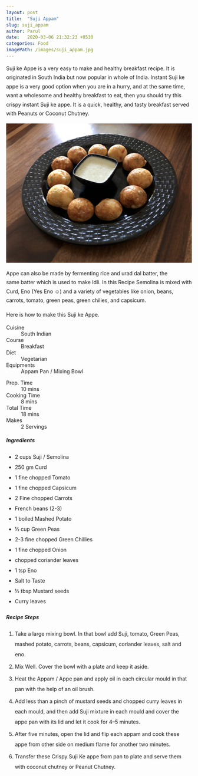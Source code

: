 ```yaml
---
layout: post
title:  "Suji Appam"
slug: suji_appam
author: Parul
date:   2020-03-06 21:32:23 +0530
categories: Food
imagePath: /images/suji_appam.jpg
---
```

<p class="text-justify" style="line-height: 175%;">
Suji ke Appe is a very easy to make and healthy breakfast recipe. It is originated in South India but now popular in whole of India. Instant Suji ke appe is a very good option when you are in a hurry, and at the same time, want a wholesome and healthy breakfast to eat, then you should try this crispy instant Suji ke appe. It is a quick, healthy, and tasty breakfast served with Peanuts or Coconut Chutney.
</p>

<div class="row">
    <div class="col-md-12"><img src="../images/suji_appam.jpg" alt="" class="rounded img-fluid mb-2"></div>
</div>

<p class="text-justify" style="line-height: 175%;">
Appe can also be made by fermenting rice and urad dal batter, the same batter which is used to make Idli. In this Recipe Semolina is mixed with Curd, Eno (Yes Eno ☺) and a variety of vegetables like onion, beans, carrots, tomato, green peas, green chilies, and capsicum.
</p>

<p class="text-justify" style="line-height: 175%;">
Here is how to make this Suji ke Appe.
</p>

<div class="row">
    <div class="col-md-6">
        <dl class="row">
            <dt class="col-sm-4">Cuisine</dt><dd class="col-sm-7">South Indian</dd>
            <dt class="col-sm-4">Course</dt><dd class="col-sm-7">Breakfast</dd>
            <dt class="col-sm-4">Diet</dt><dd class="col-sm-7">Vegetarian</dd>
            <dt class="col-sm-4">Equipments</dt><dd class="col-sm-7">Appam Pan / Mixing Bowl</dd>
        </dl>
    </div>
    <div class="col-md-6">
        <dl class="row">
            <dt class="col-sm-5">Prep. Time</dt><dd class="col-sm-7">10 mins</dd>
            <dt class="col-sm-5">Cooking Time</dt><dd class="col-sm-7">8 mins</dd>
            <dt class="col-sm-5">Total Time</dt><dd class="col-sm-7">18 mins</dd>
            <dt class="col-sm-5">Makes</dt><dd class="col-sm-7">2 Servings</dd>
        </dl>
    </div>
</div>

<div class="recipe-section-divider"></div>
<div class="row" id="ingredients">
    <div class="col-md-12"><h5 class="font-weight-bold">Ingredients</h5></div>
</div>
<div class="row">
    <div class="col-md-12">
        <ul class="post-list" style="line-height: 200%">
            <li>2 cups Suji / Semolina</li>
            <li>250 gm Curd</li>
            <li>1 fine chopped Tomato</li>
            <li>1 fine chopped Capsicum</li>
            <li>2 Fine chopped Carrots</li>
            <li>French beans (2-3)</li>
            <li>1 boiled Mashed Potato</li>
            <li>½ cup Green Peas</li>
            <li>2-3 fine chopped Green Chillies</li>
            <li>1 fine chopped Onion</li>
            <li>chopped coriander leaves</li>
            <li>1 tsp Eno</li>
            <li>Salt to Taste</li>
            <li>½ tbsp Mustard seeds</li>
            <li>Curry leaves</li>
        </ul>
    </div>
</div>

<div class="recipe-section-divider"></div>
<div class="row" id="recipe">
    <div class="col-md-12"><h5 class="font-weight-bold">Recipe Steps</h5></div>
</div>
<div class="row">
    <div class="col-md-12">
        <ol class="post-list text-justify" style="line-height: 200%">
            <li style="margin-bottom:5px;">Take a large mixing bowl. In that bowl add Suji, tomato, Green Peas, mashed potato, carrots, beans, capsicum, coriander leaves, salt and eno.</li>
            <li style="margin-bottom:5px;">Mix Well. Cover the bowl with a plate and keep it aside.</li>
            <li style="margin-bottom:5px;">Heat the Appam / Appe pan and apply oil in each circular mould in that pan with the help of an oil brush.</li>
            <li style="margin-bottom:5px;">Add less than a pinch of mustard seeds and chopped curry leaves in each mould, and then add Suji mixture in each mould and cover the appe pan with its lid and let it cook for 4–5 minutes.</li>
            <li style="margin-bottom:5px;">After five minutes, open the lid and flip each appam and cook these appe from other side on medium flame for another two minutes.</li>
            <li style="margin-bottom:5px;">Transfer these Crispy Suji Ke appe from pan to plate and serve them with coconut chutney or Peanut Chutney.</li>
        </ol>
    </div>
</div>
<br>
